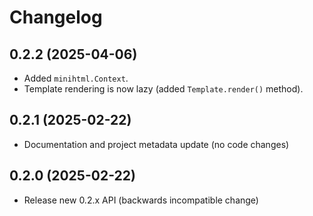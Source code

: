 # Changelog

## 0.2.2 (2025-04-06)

- Added `minihtml.Context`.
- Template rendering is now lazy (added `Template.render()` method).

## 0.2.1 (2025-02-22)

- Documentation and project metadata update (no code changes)

## 0.2.0 (2025-02-22)

- Release new 0.2.x API (backwards incompatible change)
